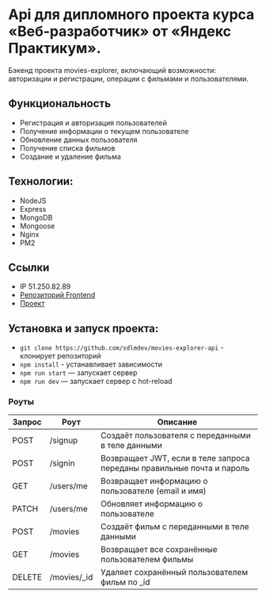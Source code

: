 # Api для дипломного проекта курса «Веб-разработчик» от «Яндекс Практикум».

Бэкенд проекта movies-explorer, включающий возможности: авторизации и регистрации, операции с фильмами и пользователями.

## Функциональность
* Регистрация и авторизация пользователей
* Получение информации о текущем пользователе
* Обновление данных пользователя
* Получение списка фильмов
* Создание и удаление фильма

## Технологии:
* NodeJS
* Express
* MongoDB
* Mongoose
* Nginx
* PM2

## Ссылки
* IP 51.250.82.89
* [Репозиторий Frontend](https://github.com/sdlmdev/movies-explorer-frontend)
* [Проект](https://api.sdlmdev.movies.nomoredomains.monster/)

## Установка и запуск проекта:
* `git clone https://github.com/sdlmdev/movies-explorer-api` - клонирует репозиторий
* `npm install` - устанавливает зависимости
* `npm run start` — запускает сервер   
* `npm run dev` — запускает сервер с hot-reload

### Роуты
<table>
  <thead>
    <tr>
      <th>Запрос</th>
      <th>Роут</th>
      <th>Описание</th>
    </tr>
  </thead>
  <tbody>
    <tr>
      <td>POST</td>
      <td>/signup</td>
      <td>Создаёт пользователя с переданными в теле данными</td>
    </tr>
    <tr>
      <td>POST</td>
      <td>/signin</td>
      <td>Возвращает JWT, если в теле запроса переданы правильные почта и пароль</td>
    </tr>
    <tr>
      <td>GET</td>
      <td>/users/me</td>
      <td>Возвращает информацию о пользователе (email и имя)</td>
    </tr>
    <tr>
      <td>PATCH</td>
      <td>/users/me</td>
      <td>Обновляет информацию о пользователе</td>
    </tr>
    <tr>
      <td>POST</td>
      <td>/movies</td>
      <td>Создаёт фильм с переданными в теле данными</td>
    </tr>
    <tr>
      <td>GET</td>
      <td>/movies</td>
      <td>Возвращает все сохранённые пользователем фильмы</td>
    </tr>
    <tr>
      <td>DELETE</td>
      <td>/movies/_id</td>
      <td>Удаляет сохранённый пользователем фильм по _id</td>
    </tr>
  </tbody>
</table>
